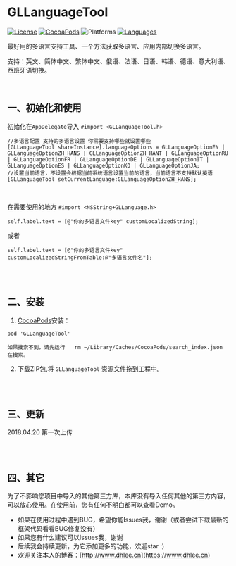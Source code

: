 # GLLanguageTool

[![License](https://img.shields.io/badge/license-MIT-brightgreen.svg)](https://github.com//Gavin-ldh/GLScanner/master/License)
[![CocoaPods](https://img.shields.io/badge/pod-v1.0.2-28B9FE.svg)](http://cocoapods.org/pods/GLScanner)
![Platforms](https://img.shields.io/badge/platforms-iOS-orange.svg)
[![Languages](https://img.shields.io/badge/language-objc-FF69B4.svg?style=plastic)](#)

最好用的多语言支持工具、一个方法获取多语言、应用内部切换多语言。

支持：英文、简体中文、繁体中文、俄语、法语、日语、韩语、德语、意大利语、西班牙语切换。


<br>

## 一、初始化和使用
初始化在`AppDelegate`导入 `#import <GLLanguageTool.h>`
```
//多语言配置 支持的多语言设置 你需要支持哪些就设置哪些
[GLLanguageTool shareInstance].languageOptions = GLLanguageOptionEN | GLLanguageOptionZH_HANS | GLLanguageOptionZH_HANT | GLLanguageOptionRU | GLLanguageOptionFR | GLLanguageOptionDE | GLLanguageOptionIT | GLLanguageOptionES | GLLanguageOptionKO | GLLanguageOptionJA;
//设置当前语言，不设置会根据当前系统语言设置当前的语言，当前语言不支持默认英语
[GLLanguageTool setCurrentLanguage:GLLanguageOptionZH_HANS];
```

<br>

在需要使用的地方 `#import <NSString+GLLanguage.h>`

```
self.label.text = [@"你的多语言文件key" customLocalizedString];
```
或者
```
self.label.text = [@"你的多语言文件key" customLocalizedStringFromTable:@"多语言文件名"];
```

<br>
<br>

## 二、安装
1. [CocoaPods](https://cocoapods.org/)安装：
```
pod 'GLLanguageTool'

如果搜索不到，请先运行   rm ~/Library/Caches/CocoaPods/search_index.json  在搜索。

```

2. 下载ZIP包,将 `GLLanguageTool` 资源文件拖到工程中。
<br>
<br>

## 三、更新
2018.04.20  第一次上传

<br>
<br>

## 四、其它
为了不影响您项目中导入的其他第三方库，本库没有导入任何其他的第三方内容，可以放心使用。在使用前，您有任何不明白都可以查看Demo。
* 如果在使用过程中遇到BUG，希望你能Issues我，谢谢（或者尝试下载最新的框架代码看看BUG修复没有）
* 如果您有什么建议可以Issues我，谢谢
* 后续我会持续更新，为它添加更多的功能，欢迎star :)
* 欢迎关注本人的博客：[http://www.dhlee.cn](https://www.dhlee.cn)
